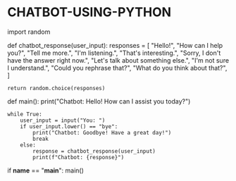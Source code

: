 # CHATBOT-USING-PYTHON
import random

def chatbot_response(user_input):
    responses = [
        "Hello!",
        "How can I help you?",
        "Tell me more.",
        "I'm listening.",
        "That's interesting.",
        "Sorry, I don't have the answer right now.",
        "Let's talk about something else.",
        "I'm not sure I understand.",
        "Could you rephrase that?",
        "What do you think about that?",
    ]
    
    return random.choice(responses)

def main():
    print("Chatbot: Hello! How can I assist you today?")
    
    while True:
        user_input = input("You: ")
        if user_input.lower() == "bye":
            print("Chatbot: Goodbye! Have a great day!")
            break
        else:
            response = chatbot_response(user_input)
            print(f"Chatbot: {response}")

if __name__ == "__main__":
    main()
